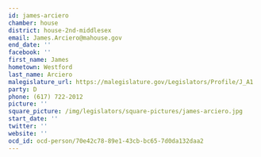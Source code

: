 ```yaml
---
id: james-arciero
chamber: house
district: house-2nd-middlesex
email: James.Arciero@mahouse.gov
end_date: ''
facebook: ''
first_name: James
hometown: Westford
last_name: Arciero
malegislature_url: https://malegislature.gov/Legislators/Profile/J_A1
party: D
phone: (617) 722-2012
picture: ''
square_picture: /img/legislators/square-pictures/james-arciero.jpg
start_date: ''
twitter: ''
website: ''
ocd_id: ocd-person/70e42c78-89e1-43cb-bc65-7d0da132daa2
---
```

